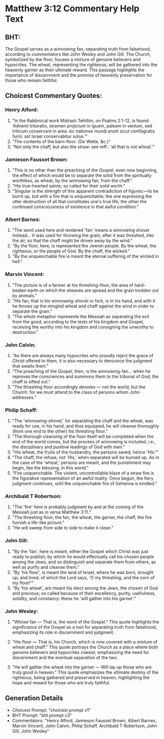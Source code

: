 # Matthew 3:12 Commentary Help Text

## BHT:
The Gospel serves as a winnowing fan, separating truth from falsehood, according to commentators like John Wesley and John Gill. The Church, symbolized by the floor, houses a mixture of genuine believers and hypocrites. The wheat, representing the righteous, will be gathered into the heavenly garner as their ultimate reward. This passage highlights the importance of discernment and the promise of heavenly preservation for those who remain faithful.

## Choicest Commentary Quotes:
### Henry Alford:
1. "In the Rabbinical work Midrash Tehillim, on Psalms 2:1-12, is found: ‘Advenit trituratio, stramen projiciunt in iguem, paleam in ventum, sed triticum conservant in area: sic nationes mundi erunt sicut conflagratio furni: ast Israel conservabitur solus.’"
2. "The contents of the barn-floor. (De Wette, &c.)"
3. "Not only the chaff, but also the straw: see reff.: ‘all that is not wheat.’"

### Jamieson Fausset Brown:
1. "This is no other than the preaching of the Gospel, even now beginning, the effect of which would be to separate the solid from the spiritually worthless, as wheat, by the winnowing fan, from the chaff."
2. "His true-hearted saints; so called for their solid worth."
3. "Singular is the strength of this apparent contradiction of figures:—to be burnt up, but with a fire that is unquenchable; the one expressing the utter destruction of all that constitutes one's true life, the other the continued consciousness of existence in that awful condition."

### Albert Barnes:
1. "The word used here and rendered 'fan' means a winnowing shovel instead... It was used for throwing the grain, after it was threshed, into the air, so that the chaff might be driven away by the wind."
2. "By the floor, here, is represented the Jewish people. By the wheat, the righteous, or the people of God. By the chaff, the wicked."
3. "By the unquenchable fire is meant the eternal suffering of the wicked in hell."

### Marvin Vincent:
1. "The picture is of a farmer at his threshing-floor, the area of hard-beaten earth on which the sheaves are spread and the grain trodden out by animals."
2. "His fan, that is his winnowing-shovel or fork, is in his hand, and with it he throws up the mingled wheat and chaff against the wind in order to separate the grain."
3. "The whole metaphor represents the Messiah as separating the evil from the good, according to the tests of his kingdom and Gospel, receiving the worthy into his kingdom and consigning the unworthy to destruction."

### John Calvin:
1. "As there are always many hypocrites who proudly reject the grace of Christ offered to them, it is also necessary to denounce the judgment that awaits them."
2. "The preaching of the Gospel, then, is the winnowing-fan... when he reproves the consciences and summons them to the tribunal of God, the chaff is sifted out."
3. "The thrashing floor accordingly denotes — not the world, but the Church: for we must attend to the class of persons whom John addresses."

### Philip Schaff:
1. "The 'winnowing-shovel,' for separating the chaff and the wheat, was ready for use, in his hand, and thus equipped, he will cleanse thoroughly (from one end to the other) his threshing floor." 
2. "The thorough cleansing of the floor itself will be completed when the end of the world comes, but the process of winnowing is included, i.e., the disciplinary and punitive leadings of God with men."
3. "His wheat, the fruits of the husbandry, the persons saved, hence 'His.'"
4. "The chaff, the refuse, not 'His,' when separated will be burned up. As in the case of the 'wheat,' persons are meant, and the punishment may begin, like the blessing, in this world."
5. "Fire unquenchable. The violent, uncontrollable blaze of a straw fire is the figurative representation of an awful reality. Once begun, the fiery judgment continues, until the unquenchable fire of Gehenna is kindled."

### Archibald T Robertson:
1. "The 'fire' here is probably judgment by and at the coming of the Messiah just as in verse Matthew 3:11."
2. "The threshing floor, the fan, the wheat, the garner, the chaff, the fire furnish a life-like picture."
3. "He will sweep from side to side to make it clean."

### John Gill:
1. "By the 'fan', here is meant, either the Gospel which Christ was just ready to publish; by which he would effectually call his chosen people among the Jews, and so distinguish and separate them from others, as well as purify and cleanse them."
2. "By 'his floor', is meant the land of Israel, where he was born, brought up, and lived; of which the Lord says, 'O my threshing, and the corn of my floor!'"
3. "By 'his wheat', are meant his elect among the Jews, the chosen of God and precious; so called because of their excellency, purity, usefulness, solidity, and constancy: these he 'will gather into his garner'."

### John Wesley:
1. "Whose fan — That is, the word of the Gospel." This quote highlights the significance of the Gospel as a tool for separating truth from falsehood, emphasizing its role in discernment and judgment.

2. "His floor — That is, his Church, which is now covered with a mixture of wheat and chaff." This quote portrays the Church as a place where both genuine believers and hypocrites coexist, emphasizing the need for discernment and the eventual separation of the two.

3. "He will gather the wheat into the garner — Will lay up those who are truly good in heaven." This quote emphasizes the ultimate destiny of the righteous, being gathered and preserved in heaven, highlighting the hope and reward for those who are truly faithful.


## Generation Details
- Choicest Prompt: "choicest prompt v1"
- BHT Prompt: "bht prompt v3"
- Commentators: "Henry Alford, Jamieson Fausset Brown, Albert Barnes, Marvin Vincent, John Calvin, Philip Schaff, Archibald T Robertson, John Gill, John Wesley"
